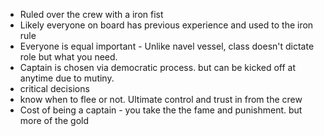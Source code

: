 - Ruled over the crew with a iron fist
- Likely everyone on board has previous experience and used to the iron rule
- Everyone is equal important - Unlike navel vessel, class doesn't dictate role but what you need.
- Captain is chosen via democratic process. but can be kicked off at anytime due to mutiny.
- critical decisions
- know when to flee or not. Ultimate control and trust in from the crew
- Cost of being a captain - you take the the fame and punishment. but more of the gold
